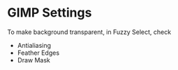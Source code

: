 # GIMP Settings

To make background transparent, in Fuzzy Select, check

* Antialiasing
* Feather Edges
* Draw Mask
